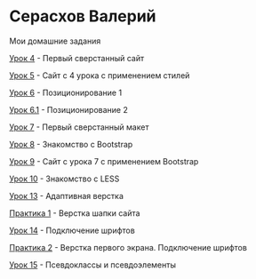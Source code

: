 # Серасхов Валерий

Мои домашние задания

[Урок 4](https://valera253.github.io/lesson_4 "Первый сверстанный сайт") - Первый сверстанный сайт

[Урок 5](https://valera253.github.io/lesson_5 "Описание") - Сайт с 4 урока с применением стилей

[Урок 6](https://valera253.github.io/lesson_6 "Описание") - Позиционирование 1

[Урок 6.1](https://valera253.github.io/lesson_6.1 "Описание") - Позиционирование 2

[Урок 7](https://valera253.github.io/lesson_7 "Описание") - Первый сверстанный макет

[Урок 8](https://valera253.github.io/lesson_8 "Описание") - Знакомство с Bootstrap

[Урок 9](https://valera253.github.io/lesson_9 "Описание") - Сайт с урока 7 с применением Bootstrap

[Урок 10](https://valera253.github.io/lesson_10 "Описание") - Знакомство с LESS

[Урок 13](https://valera253.github.io/lesson_13 "Описание") - Адаптивная верстка

[Практика 1](https://valera253.github.io/practice_1 "Описание") - Верстка шапки сайта

[Урок 14](https://valera253.github.io/lesson_14 "Описание") - Подключение шрифтов

[Практика 2](https://valera253.github.io/practice_2 "Описание") - Верстка первого экрана. Подключение шрифтов

[Урок 15](https://valera253.github.io/lesson_15 "Описание") - Псевдоклассы и псевдоэлементы
